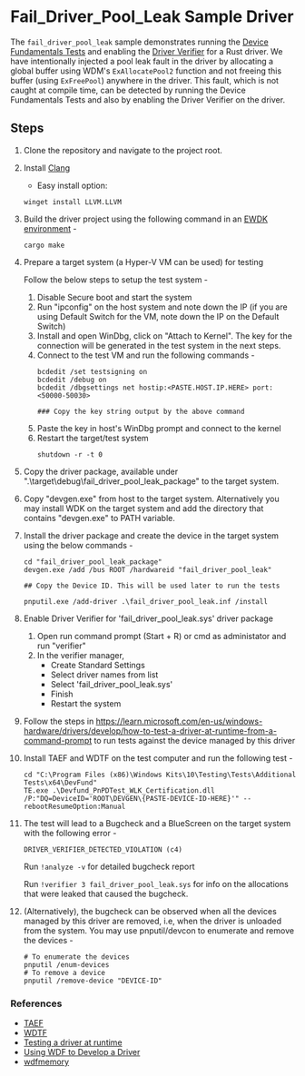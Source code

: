 # Fail_Driver_Pool_Leak Sample Driver

The `fail_driver_pool_leak` sample demonstrates running the [Device Fundamentals Tests](https://learn.microsoft.com/en-us/windows-hardware/drivers/devtest/device-fundamentals-tests) and enabling the [Driver Verifier](https://learn.microsoft.com/en-us/windows-hardware/drivers/devtest/driver-verifier) for a Rust driver. We have intentionally injected a pool leak fault in the driver by allocating a global buffer using WDM's `ExAllocatePool2` function and not freeing this buffer (using `ExFreePool`) anywhere in the driver. This fault, which is not caught at compile time, can be detected by running the Device Fundamentals Tests and also by enabling the Driver Verifier on the driver.

## Steps

1. Clone the repository and navigate to the project root.

2. Install [Clang](https://clang.llvm.org/get_started.html)
    * Easy install option:
    ```
    winget install LLVM.LLVM
    ```

3. Build the driver project using the following command in an [EWDK environment](https://learn.microsoft.com/en-us/legal/windows/hardware/enterprise-wdk-license-2022) - 
    ```
    cargo make
    ```
4. Prepare a target system (a Hyper-V VM can be used) for testing

    Follow the below steps to setup the test system -
    1. Disable Secure boot and start the system
    2. Run "ipconfig" on the host system and note down the IP (if you are using Default Switch for the VM, note down the IP on the Default Switch)
    3. Install and open WinDbg, click on "Attach to Kernel". The key for the connection will be generated in the test system in the next steps. 
    4. Connect to the test VM and run the following commands - 
        ```
        bcdedit /set testsigning on
        bcdedit /debug on
        bcdedit /dbgsettings net hostip:<PASTE.HOST.IP.HERE> port:<50000-50030>

        ### Copy the key string output by the above command
        ```
    5. Paste the key in host's WinDbg prompt and connect to the kernel
    6. Restart the target/test system 
        ```
        shutdown -r -t 0
        ```

5. Copy the driver package, available under ".\target\debug\fail_driver_pool_leak_package" to the target system.

6. Copy "devgen.exe" from host to the target system. Alternatively you may install WDK on the target system and add the directory that contains "devgen.exe" to PATH variable.

7. Install the driver package and create the device in the target system using the below commands - 
    ```
    cd "fail_driver_pool_leak_package"
    devgen.exe /add /bus ROOT /hardwareid "fail_driver_pool_leak"

    ## Copy the Device ID. This will be used later to run the tests

    pnputil.exe /add-driver .\fail_driver_pool_leak.inf /install
    ```
8. Enable Driver Verifier for 'fail_driver_pool_leak.sys' driver package 
    1. Open run command prompt (Start + R) or cmd as administator and run "verifier"
    2. In the verifier manager,
        - Create Standard Settings
        - Select driver names from list
        - Select 'fail_driver_pool_leak.sys'
        - Finish
        - Restart the system

9. Follow the steps in https://learn.microsoft.com/en-us/windows-hardware/drivers/develop/how-to-test-a-driver-at-runtime-from-a-command-prompt to run tests against the device managed by this driver

10. Install TAEF and WDTF on the test computer and run the following test -
    ```
    cd "C:\Program Files (x86)\Windows Kits\10\Testing\Tests\Additional Tests\x64\DevFund"
    TE.exe .\Devfund_PnPDTest_WLK_Certification.dll /P:"DQ=DeviceID='ROOT\DEVGEN\{PASTE-DEVICE-ID-HERE}'" --rebootResumeOption:Manual
    ```

11. The test will lead to a Bugcheck and a BlueScreen on the target system with the following error - 
    ```
    DRIVER_VERIFIER_DETECTED_VIOLATION (c4)
    ```    
    Run ```!analyze -v``` for detailed bugcheck report
    
    Run ```!verifier 3 fail_driver_pool_leak.sys``` for info on the allocations that were leaked that caused the bugcheck.

12. (Alternatively), the bugcheck can be observed when all the devices managed by this driver are removed, i.e, when the driver is unloaded from the system. 
    You may use pnputil/devcon to enumerate and remove the devices -
    ```
    # To enumerate the devices
    pnputil /enum-devices 
    # To remove a device
    pnputil /remove-device "DEVICE-ID"
    ```

### References

- [TAEF](https://learn.microsoft.com/en-us/windows-hardware/drivers/taef/getting-started)
- [WDTF](https://learn.microsoft.com/en-us/windows-hardware/drivers/wdtf/wdtf-runtime-library)
- [Testing a driver at runtime](https://learn.microsoft.com/en-us/windows-hardware/drivers/develop/how-to-test-a-driver-at-runtime-from-a-command-prompt)
- [Using WDF to Develop a Driver](https://learn.microsoft.com/en-us/windows-hardware/drivers/wdf/using-the-framework-to-develop-a-driver)
- [wdfmemory](https://learn.microsoft.com/en-us/windows-hardware/drivers/ddi/wdfmemory/)